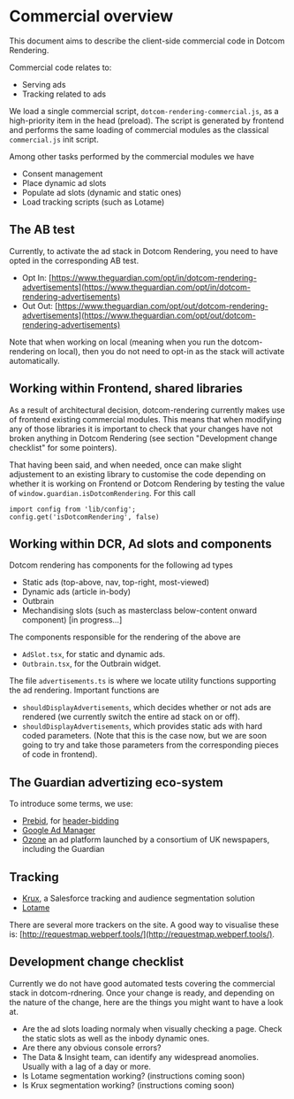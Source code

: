 # Commercial overview

This document aims to describe the client-side commercial code in Dotcom Rendering.

Commercial code relates to:

- Serving ads
- Tracking related to ads

We load a single commercial script, `dotcom-rendering-commercial.js`, as a high-priority item in the head (preload). The script is generated by frontend and performs the same loading of commercial modules as the classical `commercial.js` init script.

Among other tasks performed by the commercial modules we have

- Consent management
- Place dynamic ad slots
- Populate ad slots (dynamic and static ones)
- Load tracking scripts (such as Lotame)

## The AB test

Currently, to activate the ad stack in Dotcom Rendering, you need to have opted in the corresponding AB test. 

- Opt In: [https://www.theguardian.com/opt/in/dotcom-rendering-advertisements](https://www.theguardian.com/opt/in/dotcom-rendering-advertisements)
- Out Out: [https://www.theguardian.com/opt/out/dotcom-rendering-advertisements](https://www.theguardian.com/opt/out/dotcom-rendering-advertisements)

Note that when working on local (meaning when you run the dotcom-rendering on local), then you do not need to opt-in as the stack will activate automatically. 

## Working within Frontend, shared libraries

As a result of architectural decision, dotcom-rendering currently makes use of frontend existing commercial modules. This means that when modifying any of those libraries it is important to check that your changes have not broken anything in Dotcom Rendering (see section "Development change checklist" for some pointers). 

That having been said, and when needed, once can make slight adjustement to an existing library to customise the code depending on whether it is working on Frontend or Dotcom Rendering by testing the value of `window.guardian.isDotcomRendering`. For this call 

```
import config from 'lib/config';
config.get('isDotcomRendering', false)
```

## Working within DCR, Ad slots and components

Dotcom rendering has components for the following ad types

- Static ads (top-above, nav, top-right, most-viewed)
- Dynamic ads (article in-body)
- Outbrain
- Mechandising slots (such as masterclass below-content onward component) [in progress...]

The components responsible for the rendering of the above are 

- `AdSlot.tsx`, for static and dynamic ads. 
- `Outbrain.tsx`, for the Outbrain widget.

The file `advertisements.ts` is where we locate utility functions supporting the ad rendering. Important functions are 

- `shouldDisplayAdvertisements`, which decides whether or not ads are rendered (we currently switch the entire ad stack on or off). 
- `shouldDisplayAdvertisements`, which provides static ads with hard coded parameters. (Note that this is the case now, but we are soon going to try and take those parameters from the corresponding pieces of code in frontend).

## The Guardian advertizing eco-system

To introduce some terms, we use:

- [Prebid](https://prebid.org/overview/intro.html), for [header-bidding](https://digiday.com/media/wtf-header-bidding/)
- [Google Ad Manager](https://en.wikipedia.org/wiki/Google_Ad_Manager)
- [Ozone](https://www.ozoneproject.com/advertisers) an ad platform launched by a consortium of UK newspapers, including the Guardian

## Tracking

- [Krux](https://www.salesforce.com/products/marketing-cloud/data-management), a Salesforce tracking and audience segmentation solution
- [Lotame](https://www.lotame.com/)

There are several more trackers on the site. A good way to visualise these is: [http://requestmap.webperf.tools/](http://requestmap.webperf.tools/).

## Development change checklist

Currently we do not have good automated tests covering the commercial stack in dotcom-rdnering. Once your change is ready, and depending on the nature of the change, here are the things you might want to have a look at. 

- Are the ad slots loading normaly when visually checking a page. Check the static slots as well as the inbody dynamic ones.
- Are there any obvious console errors?
- The Data & Insight team, can identify any widespread anomolies. Usually with a lag of a day or more.
- Is Lotame segmentation working? (instructions coming soon)
- Is Krux segmentation working? (instructions coming soon)
